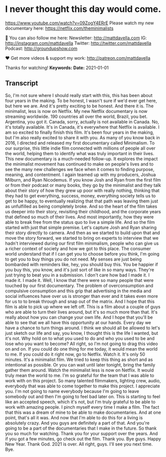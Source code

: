 # I never thought this day would come.
https://www.youtube.com/watch?v=09ZogY4ERrE
Please watch my new documentary here: https://netflix.com/theminimalists


💯 You can also follow me here:
Newsletter:  http://mattdavella.com
IG:  http://instagram.com/mattdavella
Twitter:  http://twitter.com/mattdavella
Podcast:  http://groundupshow.com

❤️ Get more videos & support my work:
http://patreon.com/mattdavella

Thanks for watching!
**Keywords:** 
**Date:** 2021-01-01

## Transcript
 So, I'm not sure where I should really start with this, this has been about four years in the making. To be honest, I wasn't sure if we'd ever get here, but here we are. And it's pretty exciting to be honest. And there it is. The minimalist, less is now on Netflix. My new Netflix documentary is now streaming worldwide. 190 countries all over the world, Brazil, you bet. Argentina, you got it. Canada, sorry, actually is not available in Canada. No, it's totally available. It's in Canada, it's everywhere that Netflix is available. I am so excited to finally finish this film. It's been four years in the making, but I'm also really excited to share it with you. As many of you know back in 2016, I directed and released my first documentary called Minimalism. To our surprise, this little indie film connected with millions of people all over the world, helping them to identify what was truly important in their lives. This new documentary is a much-needed follow-up. It explores the impact the minimalist movement has continued to make on people's lives and to see the many new challenges we face when it comes to finding purpose, meaning, and contentment. I again teamed up with my producers, Joshua Milburn, and Ryan Nicodemus. If you know Josh and Ryan from the first film or from their podcast or many books, they go by the minimalist and they talk about their story of how they grew up poor with really nothing, thinking that they had to get everything, success, money, everything society tells us to get to be happy, to eventually realizing that that path was leaving them just as unfulfilled as being completely broke. And so the heart of the film takes us deeper into their story, revisiting their childhood, and the corporate years that defined so much of their lives. And most importantly, how they were able to break free from the status quo to live a simple life. And so the film started with just that simple premise. Let's capture Josh and Ryan sharing their story directly to camera. And then as we started to build upon that and move the story forward, we started to bring on experts to interview that we hadn't interviewed during our first film minimalism, people who can give us a richer context of society and how we got to this place. The consumer world understand that if I can get you to choose before you think, I'm going to get you to buy things you do not need. My senses are just being bombarded with reminders like, hey, you should buy this. You be happier if you buy this, you know, and it's just sort of like in so many ways. They're just trying to beat you in a submission. I don't care how bad I made it. I made it. I made it. Well, I know that there were so many people that were touched by our first documentary. The problem of overconsumption and compulsive consumption and this grip that advertising in the media and social influences have over us is stronger than ever and it takes even more for us to to break through and snap out of the matrix. And I hope that this film is able to pick up where we left off. This is a film about a couple of guys who are able to turn their lives around, but it's so much more than that. It's really about how you can change your own life. And I hope that you'll be able to see that we all have this opportunity at our hands. Every day we have a chance to turn things around. I think we should all be allowed to let's just sketch our life and say, you know, I thought this is the life I wanted, but it's not. Why hold on to what you used to do and who you used to be and lose who you want to become? All right, so I'm not going to drag this video on and on. If you could do one thing for me today, it would mean the world to me. If you could do it right now, go to Netflix. Watch it. It's only 50 minutes. It's a minimalist film. We tried to keep this thing as short and as intentional as possible. Or you can wait until later tonight, bring the family gather them around. Watch the minimalist less is now on Netflix. It would truly mean the world to me. I'm so grateful for the team that I was able to work with on this project. So many talented filmmakers, lighting crew, audio, everybody that was able to come together to make this project. I appreciate you. I'm not going to name everybody because I'm going to leave somebody out and then I'm going to feel bad later on. This is starting to feel like an accepted speech, which it's not, but I'm truly grateful to be able to work with amazing people. I pinch myself every time I make a film. The fact that this was a dream of mine to be able to make documentaries. And at one point, that's all it was. And now that I'm able to do this for a living is absolutely crazy. And you guys are definitely a part of that. And you're going to be a part of the documentaries that I make in the future. So thank you so much for watching. Thank you for your support over the years. And if you got a few minutes, go check out the film. Thank you. Bye guys. Happy New Year. Thank God. 2021 is over. All right, guys. I'll see you next time. Bye.

